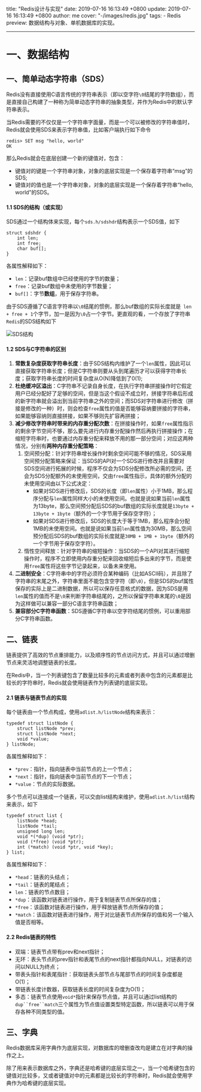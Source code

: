 title: "Redis设计与实现"
date: 2019-07-16 16:13:49 +0800
update: 2019-07-16 16:13:49 +0800
author: me
cover: "-/images/redis.jpg"
tags:
    - Redis
preview: 数据结构与对象、单机数据库的实现。

---

# 一、数据结构

## 一、简单动态字符串（SDS）

Redis没有直接使用C语言传统的字符串表示（即以空字符`\0`结尾的字符数组），而是直接自己构建了一种称为简单动态字符串的抽象类型，并作为Redis中的默认字符串表示。

当Redis需要的不仅仅是一个字符串字面量，而是一个可以被修改的字符串值时，Redis就会使用SDS来表示字符串值，比如客户端执行如下命令

```
redis> SET msg "hello, world"
OK
```

那么Redis就会在底层创建一个新的键值对，包含：

+ 键值对的键是一个字符串对象，对象的底层实现是一个保存着字符串“msg”的SDS;
+ 键值对的值也是一个字符串对象，对象的底层实现是一个保存着字符串“hello, world”的SDS。

#### 1.1 SDS的结构（或实现）

SDS通过一个结构体来实现，每个`sds.h/sdshdr`结构表示一个SDS值，如下

```
struct sdshdr {
    int len;
    int free;
    char buf[];
}
```

各属性解释如下：

+ `len`：记录buf数组中已经使用的字节的数量；
+ `free`：记录buf数组中未使用的字节数量；
+ `buf[]`：字节**数组**，用于保存字符串。

由于SDS遵循了C语言字符串以`\0`结尾的惯例，那么buf数组的实际长度就是` len + free + 1`个字节，加一是因为`\0`占一个字节。更直观的看，一个存放了字符串`Redis`的SDS结构如下

![SDS结构](/images/article/redis-sds.png)

#### 1.2 SDS与C字符串的区别

1. **常数复杂度获取字符串长度**：由于SDS结构内维护了一个`len`属性，因此可以直接获取字符串长度；但是C字符串则要从头到尾遍历才可以获得字符串长度；获取字符串长度的时间复杂度从O(N)降低到了0(1);
2. **杜绝缓冲区溢出**：C字符串不记录自身长度，在执行字符串拼接操作时它假定用户已经分配好了足够的空间，但是当这个假设不成立时，拼接字符串后形成的新字符串就会溢出到当前字符串之外的空间；而SDS对字符串进行修改（拼接是修改的一种）时，则会检查`free`属性的值是否能够容纳要拼接的字符串，如果能够容纳则直接拼接，如果不够则先扩容再拼接；
3. **减少修改字符串时带来的内存重分配次数**：在拼接操作时，如果`free`属性指示的剩余字节空间不够，那么要先进行内存重分配操作然后再执行拼接操作；在缩短字符串时，也要通过内存重分配来释放不用的那一部分空间；对应这两种情况，分别有**两种内存重分配策略**：
    1. 空间预分配：针对字符串增长操作时剩余空间可能不够的情况，SDS采用空间预分配策略来保证：当SDS的API对一个SDS进行修改并且需要对SDS空间进行拓展的时候，程序不仅会为SDS分配修改所必需的空间，还会为SDS分配额外的未使用空间，交由`free`属性指示，具体的额外分配的未使用空间由以下公式决定：
        + 如果对SDS进行修改后，SDS的长度（即`len`属性）小于1MB，那么程序分配与`len`属性同样大小的未使用空间。也就是说如果当前`len`属性为13byte，那么空间预分配后SDS的buf数组的实际长度就是`13byte + 13byte + 1byte`（额外的一个字节用于保存空字符）；
        + 如果对SDS进行修改后，SDS的长度大于等于1MB，那么程序会分配1MB的未使用空间。也就是说如果当前`len`属性值为30MB，那么空间预分配后SDS的buf数组的实际长度就是`30MB + 1MB + 1byte`（额外的一个字节用于保存空字符）。
    2. 惰性空间释放：针对字符串的缩短操作：当SDS的一个API对其进行缩短操作时，程序不立即使用内存重分配来回收缩短后多出来的字节，而是使用`free`属性将这些字节记录起来，以备未来使用。
4. **二进制安全**：C字符串中的字符必须符合某种编码（比如ASCII码），并且除了字符串的末尾之外，字符串里面不能包含空字符（即`\0`），但是SDS的buf属性保存的实际上是二进制数据，所以可以保存任意格式的数据，因为SDS是用`len`属性的值而不是`\0`来判断字符串结尾的，之所以保留字符串末尾的`\0`是因为这样做可以兼容一部分C语言字符串函数；
5. **兼容部分C字符串函数**：SDS遵循C字符串以空字符结尾的惯例，可以重用部分C字符串函数。

## 二、链表

链表提供了高效的节点重排能力，以及顺序性的节点访问方式，并且可以通过增删节点来灵活地调整链表的长度。

在Redis中，当一个列表键包含了数量比较多的元素或者列表中包含的元素都是比较长的字符串时，Redis就会使用链表作为列表键的底层实现。

#### 2.1 链表与链表节点的实现

每个链表由一个节点构成，使用`adlist.h/listNode`结构来表示：

```
typedef struct listNode {
    struct listNode *prev;
    struct listNode *next;
    void *value;
} listNode;
```

各属性解释如下：

+ `*prev`：指针，指向链表中当前节点的上一个节点；
+ `*next`：指针，指向链表中当前节点的下一个节点；
+ `*value`：节点的实际数据。

多个节点可以连接成一个链表，可以交由list结构来维护，使用`adlist.h/list`结构来表示，如下

```
typedef struct list {
    listNode *head;
    listNode *tail;
    unsigned long len;
    void *(*dup) (void *ptr);
    void (*free) (void *ptr);
    int (*match) (void *ptr, void *key);
} list;
```

各属性解释如下：

+ `*head`：链表的头结点；
+ `*tail`：链表的尾结点；
+ `len`：链表的节点数目；
+ `*dup`：该函数对链表进行操作，用于复制链表节点所保存的值；
+ `*free`：该函数对链表进行操作，用于释放链表节点所保存的值；
+ `*match`：该函数对链表进行操作，用于对比链表节点所保存的值和另一个输入值是否相等。

#### 2.2 Redis链表的特性

+ 双端：链表节点带有prev和next指针；
+ 无环：表头节点的prev指针和表尾节点的next指针都指向NULL，对链表的访问以NULL为终点；
+ 带表头指针和表尾指针：获取链表头部节点与尾部节点的时间复杂度都是O(1)；
+ 带链表长度计数器，获取链表长度的时间复杂度为O(1)；
+ 多态：链表节点使用`void*`指针来保存节点值，并且可以通过list结构的`dup``free``match`三个属性为节点值设置类型特定函数，所以链表可以用于保存各种不同类型的值。

## 三、字典

Redis数据库采用字典作为底层实现，对数据库的增删查改均是建立在对字典的操作之上。

除了用来表示数据库之外，字典还是哈希键的底层实现之一，当一个哈希键包含的键值对比较多，又或者键值对中的元素都是比较长的字符串时，Redis就会使用字典作为哈希键的底层实现。

